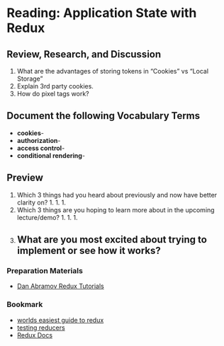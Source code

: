 # Reading: Application State with Redux

## Review, Research, and Discussion

1. What are the advantages of storing tokens in “Cookies” vs “Local Storage”
1. Explain 3rd party cookies.
1. How do pixel tags work?

## Document the following Vocabulary Terms

- **cookies**-
- **authorization**-
- **access control**-
- **conditional rendering**-

## Preview

1. Which 3 things had you heard about previously and now have better clarity on?
    1. 
    1. 
    1. 
1. Which 3 things are you hoping to learn more about in the upcoming lecture/demo?
    1. 
    1. 
    1. 
1. What are you most excited about trying to implement or see how it works?
    - 

### Preparation Materials

- [Dan Abramov Redux Tutorials](https://egghead.io/courses/getting-started-with-redux)

### Bookmark

- [worlds easiest guide to redux](https://medium.freecodecamp.org/understanding-redux-the-worlds-easiest-guide-to-beginning-redux-c695f45546f6)
- [testing reducers](https://medium.com/@netxm/testing-redux-reducers-with-jest-6653abbfe3e1)
- [Redux Docs](https://redux.js.org/)
